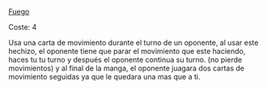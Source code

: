 [Fuego](Fuego.md)

Coste: 4

Usa una carta de movimiento durante el turno de un oponente, al usar este hechizo, el oponente tiene que parar el movimiento que este haciendo, haces tu tu turno y después el oponente continua su turno. (no pierde movimientos) y al final de la manga, el oponente juagara dos cartas de movimiento seguidas ya que le quedara una mas que a ti.